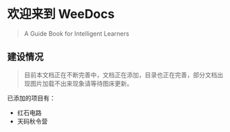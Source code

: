 # 欢迎来到 WeeDocs

> A Guide Book for Intelligent Learners
>

## 建设情况

> 目前本文档正在不断完善中，文档正在添加，目录也正在完善，部分文档出现图片加载不出来现象请等待图床更新。

已添加的项目有：

* 红石电路
* 天码秋令营


